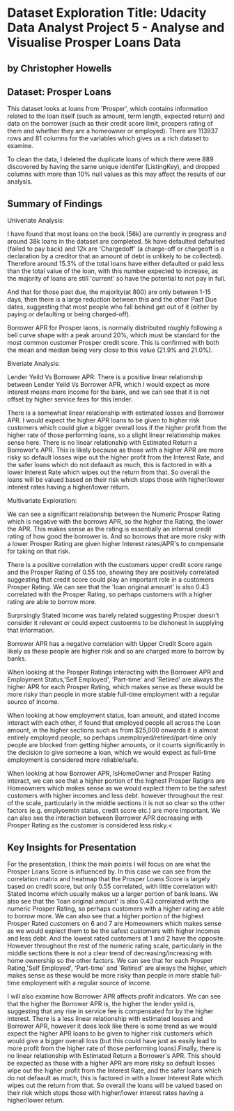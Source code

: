 
# Dataset Exploration Title: Udacity Data Analyst Project 5 - Analyse and Visualise Prosper Loans Data

## by Christopher Howells


## Dataset: Prosper Loans

This dataset looks at loans from 'Prosper', which contains information related to the loan itself (such as amount, term length, expected return) and data on the borrower (such as their credit score limit, prospers rating of them and whether they are a homeowner or employed).
There are 113937 rows and 81 columns for the variables which gives us a rich dataset to examine.

To clean the data, I deleted the duplicate loans of which there were 889 discovered by having the same unique identifer (ListingKey), and dropped columns with more than 10% null values as this may affect the results of our analysis.

## Summary of Findings

Univeriate Analysis:

I have found that most loans on the book (56k) are currently in progress and around 38k loans in the dataset are completed. 5k have defaulted defaulted (failed to pay back) and 12k are 'Chargedoff' (a charge-off or chargeoff is a declaration by a creditor that an amount of debt is unlikely to be collected). Therefore around 15.3% of the total loans have either defaulted or paid less than the total value of the loan, with this number expected to increase, as the majority of loans are still 'current' so have the potential to not pay in full.

And that for those past due, the majority(at 800) are only between 1-15 days, then there is a large reduction between this and the other Past Due dates, suggesting that most people who fall behind get out of it (either by paying or defaulting or being charged-off).

Borrower APR for Prosper laons, is normally distributed roughly following a bell curve shape with a peak around 20%, which must be standard for the most common customer Prosper credit score. This is confirmed with both the mean and median being very close to this value (21.9% and 21.0%).

Biveriate Analysis:

Lender Yeild Vs Borrower APR: There is a positive linear relationship between Lender Yeild Vs Borrower APR, which I would expect as more interest means more income for the bank, and we can see that it is not offset by higher service fees for this lender.

There is a somewhat linear relationship with estimated losses and Borrower APR. I would expect the higher APR loans to be given to higher risk customers which could give a bigger overall loss if the higher profit from the higher rate of those performing loans, so a slight linear relationship makes sense here.
There is no linear relationship with Estimated Return a Borrower's APR. This is likely because as those with a higher APR are more risky so default losses wipe out the higher profit from the Interest Rate, and the safer loans which do not defaault as much, this is factored in with a lower Interest Rate which wipes out the return from that. So overall the loans will be valued based on their risk which stops those with higher/lower interest rates having a higher/lower return.

Multivariate Exploration:

We can see a significant relationship between the Numeric Prosper Rating which is negative with the borrows APR, so the higher the Rating, the lower the APR. This makes sense as the rating is essentially an internal credit rating of how good the borrower is. And so borrows that are more risky with a lower Prosper Rating are given higher Interest rates/APR's to compensate for taking on that risk.

There is a positive correlation with the customers upper credit score range and the Prosper Rating of 0.55 too, showing they are positively correlated suggesting that credit score could play an important role in a customers Prosper Rating. We can see that the 'loan original amount' is also 0.43 correlated with the Prosper Rating, so perhaps customers with a higher rating are able to borrow more.

Surprsingly Stated Income was barely related suggesting Prosper doesn't consider it relevant or could expect custoerms to be dishonest in supplying that information.

Borrower APR has a negative correlation with Upper Credit Score again likely as these people are higher risk and so are charged more to borrow by banks.

When looking at the Prosper Ratings interacting with the Borrower APR and Employment Status,'Self Employed', 'Part-time' and 'Retired' are always the higher APR for each Prosper Rating, which makes sense as these would be more risky than people in more stable full-time employment with a regular source of income.

When looking at how employment status, loan amount, and stated income interact with each other, if found that employed people all across the Loan amount, in the higher sections such as from $25,000 onwards it is almost entirely employed people, so perhaps unemployed/retired/part-time only people are blocked from getting higher amounts, or it counts significantly in the decision to give someone a loan, which we would expect as full-time employment is considered more reliable/safe.

When looking at how Borrower APR, IsHomeOwner and Prosper Rating interact, we can see that a higher portion of the highest Prosper Ratigns are Homeowners which makes sense as we would explect them to be the safest customers with higher incomes and less debt. however throughout the rest of the scale, particularly in the middle sections it is not so clear so the other factors (e.g. emplyoemtn status, credit score etc.) are more important. We can also see the interaction between Borrower APR decreasing with Prosper Rating as the customer is considered less risky.<

## Key Insights for Presentation


For the presentation, I think the main points I will focus on are what the Prosper Loans Score is influenced by. In this case we can see from the correlation matrix and heatmap that the Prosper Loans Score is largely based on credit score, but only 0.55 correlated, with little correlation with Stated Income which usually makes up a larger portion of bank loans. We also see that the 'loan original amount' is also 0.43 correlated with the numeric Prosper Rating, so perhaps customers with a higher rating are able to borrow more.
We can also see that a higher portion of the highest Prosper Rated customers on 6 and 7 are Homeowners which makes sense as we would explect them to be the safest customers with higher incomes and less debt. And the lowest rated customers at 1 and 2 have the opposite. However throughout the rest of the numeric rating scale, particularly in the middle sections there is not a clear trend of decreasing/increasing with home ownership so the other factors. We can see that for each Prosper Rating,'Self Employed', 'Part-time' and 'Retired' are always the higher, which makes sense as these would be more risky than people in more stable full-time employment with a regular source of income.

I will also examine how Borrower APR affects profit indicators. We can see that the higher the Borrower APR is, the higher the lender yeild is, suggesting that any rise in service fee is compensated for by the higher interest. There is a less linear relationship with estimated losses and Borrower APR, however it does look like there is some trend as we would expect the higher APR loans to be given to higher risk customers which would give a bigger overall loss (but this could have just as easily lead to more profit from the higher rate of those performing loans).Finally, there is no linear relationship with Estimated Return a Borrower's APR. This should be expected as those with a higher APR are more risky so default losses wipe out the higher profit from the Interest Rate, and the safer loans which do not defaault as much, this is factored in with a lower Interest Rate which wipes out the return from that. So overall the loans will be valued based on their risk which stops those with higher/lower interest rates having a higher/lower return.
